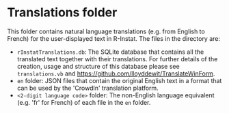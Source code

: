 # Translations folder
This folder contains natural language translations (e.g. from English to French) for the user-displayed text in R-Instat.
The files in the directory are:
- `rInstatTranslations.db`: The SQLite database that contains all the translated text together with their translations. For further details of the creation, usage and structure of this database please see `translations.vb` and https://github.com/lloyddewit/TranslateWinForm.
- `en` folder: JSON files that contain the original English text in a format that can be used by the 'CrowdIn' translation platform.
- `<2-digit language code>` folder: The non-English language equivalent (e.g. 'fr' for French) of each file in the `en` folder.
